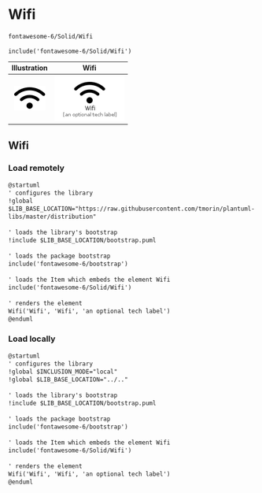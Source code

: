 # Wifi


```text
fontawesome-6/Solid/Wifi
```

```text
include('fontawesome-6/Solid/Wifi')
```



| Illustration | Wifi |
| :---: | :---: |
| ![illustration for Illustration](../../fontawesome-6/Solid/Wifi.png) | ![illustration for Wifi](../../fontawesome-6/Solid/Wifi.Local.png) |




## Wifi

### Load remotely
```plantuml
@startuml
' configures the library
!global $LIB_BASE_LOCATION="https://raw.githubusercontent.com/tmorin/plantuml-libs/master/distribution"

' loads the library's bootstrap
!include $LIB_BASE_LOCATION/bootstrap.puml

' loads the package bootstrap
include('fontawesome-6/bootstrap')

' loads the Item which embeds the element Wifi
include('fontawesome-6/Solid/Wifi')

' renders the element
Wifi('Wifi', 'Wifi', 'an optional tech label')
@enduml
```

### Load locally
```plantuml
@startuml
' configures the library
!global $INCLUSION_MODE="local"
!global $LIB_BASE_LOCATION="../.."

' loads the library's bootstrap
!include $LIB_BASE_LOCATION/bootstrap.puml

' loads the package bootstrap
include('fontawesome-6/bootstrap')

' loads the Item which embeds the element Wifi
include('fontawesome-6/Solid/Wifi')

' renders the element
Wifi('Wifi', 'Wifi', 'an optional tech label')
@enduml
```

